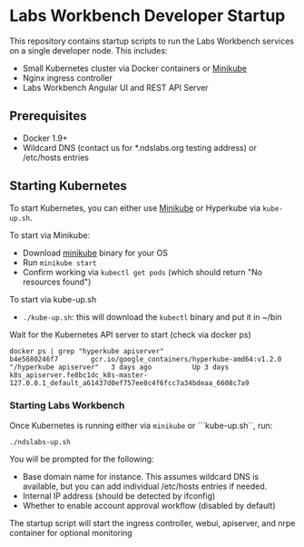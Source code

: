 # Labs Workbench Developer Startup

This repository contains startup scripts to run the Labs Workbench services on a single developer node. This includes:
* Small Kubernetes cluster via Docker containers or [Minikube](https://github.com/kubernetes/minikube)
* Nginx ingress controller
* Labs Workbench Angular UI and REST API Server

## Prerequisites
* Docker 1.9+
* Wildcard DNS (contact us for *.ndslabs.org testing address) or /etc/hosts entries

## Starting Kubernetes

To start Kubernetes, you can either use [Minikube](https://github.com/kubernetes/minikube) or Hyperkube via ```kube-up.sh```.

To start via Minikube:
* Download [minikube](https://github.com/kubernetes/minikube) binary for your OS
* Run ```minikube start```
* Confirm working via ```kubectl get pods``` (which should return "No resources found")

To start via kube-up.sh
* ```./kube-up.sh```: this will download the ```kubectl``` binary and put it in ~/bin

Wait for the Kubernetes API server to start (check via docker ps)

```
docker ps | grep "hyperkube apiserver"
b4e5680246f7        gcr.io/google_containers/hyperkube-amd64:v1.2.0           "/hyperkube apiserver"   3 days ago          Up 3 days                                    k8s_apiserver.fe8bc1dc_k8s-master-127.0.0.1_default_a61437d0ef757ee8c4f6fcc7a34bdeaa_6608c7a9
```

### Starting Labs Workbench
Once Kubernetes is running either via ```minikube``` or ```kube-up.sh``, run:

```
./ndslabs-up.sh
```

You will be prompted for the following:
* Base domain name for instance.  This assumes wildcard DNS is available, but you can add individual /etc/hosts entries if needed.
* Internal IP address (should be detected by ifconfig)
* Whether to enable account approval workflow (disabled by default)

The startup script will start the ingress controller, webui, apiserver, and nrpe container for optional monitoring
